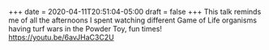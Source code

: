 +++
date = 2020-04-11T20:51:04-05:00
draft = false
+++
This talk reminds me of all the afternoons I spent watching different Game of Life organisms having turf wars in the Powder Toy, fun times! https://youtu.be/6avJHaC3C2U